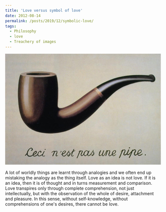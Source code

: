 ```yaml
---
title: 'Love versus symbol of love'
date: 2012-08-14
permalink: /posts/2019/12/symbolic-love/
tags:
  - Philosophy
  - love
  - Treachery of images
---
```


![Treachery of images - This is not a pipe](/images/treachery_of_images.jpg)

A lot of worldly things are learnt through analogies and we often end up mistaking the analogy as the thing itself. Love as an idea is not love. If it is an idea, then it is of thought and in turns measurement and comparison. Love transpires only through complete comprehension, not just intellectually, but with the observation of the whole of desire, attachment and pleasure. In this sense, without self-knowledge, without comprehensions of one's desires, there cannot be love. 